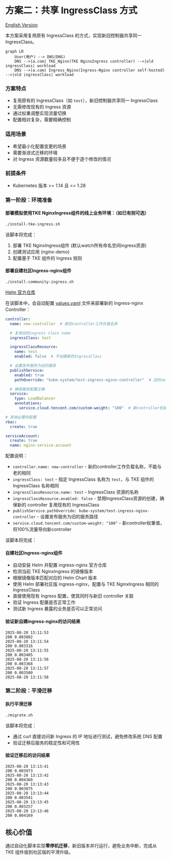# 方案二：共享 IngressClass 方式

[English Version](./README_en.md)

本方案采用复用原有 IngressClass 的方式，实现新旧控制器共享同一 IngressClass。

```mermaid
graph LR
    User(用户) --> DNS(DNS)
    DNS -->|a.com| TKE_Nginx(TKE NginxIngress controller) -->|old ingressClass| workload 
    DNS -->|a.com| Ingress_Nginx(Ingress-Nginx controller self-hosted) -->|old ingressClass| workload

```

### 方案特点
- 复用原有的 IngressClass（如 `test`），新旧控制器共享同一 IngressClass
- 无需修改现有的 Ingress 资源
- 通过权重调整实现流量切换
- 配置相对复杂，需要精确控制

### 适用场景
- 希望最小化配置变更的场景
- 需要渐进式迁移的环境
- 对 Ingress 资源数量较多且不便于逐个修改的情况

### 前提条件
- Kubernetes 版本 >= 1.14 且 <= 1.28


### 第一阶段：环境准备
#### 部署模拟使用TKE NginxIngress组件的线上业务环境：（如已有则可选）
```bash
./install-tke-ingress.sh
```


该脚本将完成：
1. 部署 TKE NginxIngress组件 (默认watch所有命名空间ingress资源)
2. 创建测试应用 (nginx-demo)
3. 配置基于 TKE 组件的 Ingress 规则

#### 部署自建社区Ingress-nginx组件
```bash
./install-community-ingress.sh
```
[Helm 官方仓库](https://kubernetes.github.io/ingress-nginx) 


在该脚本中，会自动配置 [values.yaml](file:///Users/tangtang/Desktop/Go/src/PlayBook-TKE/nginx-ingress->ingress-nginx/values.yaml) 文件来部署新的 Ingress-nginx Controller：

```yaml
controller:
  name: new-controller  # 新的controller工作负载名称

  # 复用旧的ingress class name
  ingressClass: test

  ingressClassResource:
    name: test
    enabled: false  # 不创建新的IngressClass

  # 设置发布服务为旧的服务
  publishService:
    enabled: true
    pathOverride: "kube-system/test-ingress-nginx-controller"  # 旧的service路径

  # 确保服务配置正确
  service:
    type: LoadBalancer
    annotations:
      service.cloud.tencent.com/custom-weight: "100"  # 新controller权重值

# 其他必要的配置
rbac:
  create: true

serviceAccount:
  create: true
  name: nginx-service-account

```


配置说明：
- `controller.name: new-controller` - 新的controller工作负载名称，不能与老的相同
- `ingressClass: test` - 指定 IngressClass 名称为 `test`，与 TKE 组件的 IngressClass 名称相同
- `ingressClassResource.name: test` - IngressClass 资源的名称
- `ingressClassResource.enabled: false` - 禁用IngressClass资源的创建，确保新的 controller 复用现有的 IngressClass
- `publishService.pathOverride: kube-system/test-ingress-nginx-controller` - 设置发布服务为旧的服务路径
- `service.cloud.tencent.com/custom-weight: "100"` - 新controller权重值，将100%流量导向新controller

该脚本将完成：

#### 自建社区Ingress-nginx组件
- 自动安装 Helm 并配置 ingress-nginx 官方仓库
- 检测当前 TKE NginxIngress 的镜像版本
- 根据镜像版本匹配对应的 Helm Chart 版本
- 使用 Helm 部署社区版 ingress-nginx，配置与 TKE NginxIngress 相同的 IngressClass
- 直接使用现有 Ingress 配置，使其同时与新旧 controller 关联
- 验证 Ingress 配置是否正常工作
- 测试新 Ingress 暴露的业务是否可以正常访问
#### 验证新自建ingress-nginx的访问结果
````
2025-08-20 13:11:53
200 0.003802
2025-08-20 13:11:54
200 0.003316
2025-08-20 13:11:55
200 0.003405
2025-08-20 13:11:56
200 0.003368
2025-08-20 13:11:57
200 0.003500
2025-08-20 13:11:58
````

### 第二阶段：平滑迁移
#### 执行平滑迁移
```bash
./migrate.sh
```
该脚本将完成：
- 通过 curl 直接访问新 Ingress 的 IP 地址进行测试，避免修改系统 DNS 配置
- 验证迁移后服务的稳定性和可用性
#### 验证迁移后的访问结果
````
2025-08-20 13:13:41
200 0.003973
2025-08-20 13:13:42
200 0.004360
2025-08-20 13:13:43
200 0.003875
2025-08-20 13:13:44
200 0.003541
2025-08-20 13:13:45
200 0.003257
2025-08-20 13:13:46
200 0.004169
````
## 核心价值
通过自动化脚本实现**零停机迁移**，新旧版本并行运行，避免业务中断，完成从 TKE 组件版到社区版的平滑升级。
